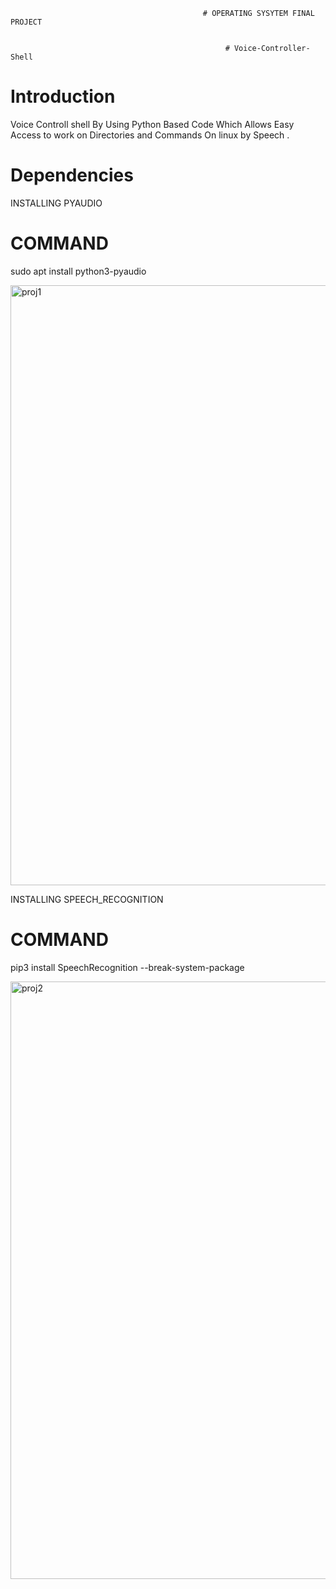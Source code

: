                                                # OPERATING SYSYTEM FINAL PROJECT
                                               
                                               
                                                    # Voice-Controller-Shell
                                                    
                                                    
# Introduction

Voice Controll shell By Using Python Based Code Which Allows Easy Access to work on Directories and Commands On linux by Speech .

# Dependencies

INSTALLING PYAUDIO

# COMMAND

sudo apt install python3-pyaudio

<img width="960" alt="proj1" src="https://user-images.githubusercontent.com/110839535/236692044-d7d62474-c251-4888-9b0e-0b64e19236f7.PNG">

INSTALLING SPEECH_RECOGNITION

# COMMAND

pip3 install SpeechRecognition --break-system-package

<img width="956" alt="proj2" src="https://user-images.githubusercontent.com/110839535/236692106-fc6a8eb8-b130-447c-8176-323b847d059b.PNG">


